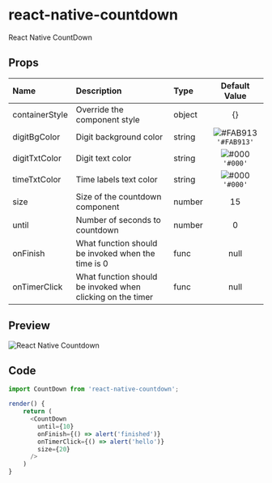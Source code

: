 # react-native-countdown
React Native CountDown


## Props
| Name | Description | Type | Default Value |
| :--- | :----- | :--- | :---: |
| containerStyle | Override the component style | object | {} |
| digitBgColor |  Digit background color | string | ![#FAB913](https://placehold.it/15/FAB913/000000?text=+) `'#FAB913'` |
| digitTxtColor | Digit text color | string | ![#000](https://placehold.it/15/000/000000?text=+) `'#000'` |
| timeTxtColor | Time labels text color | string | ![#000](https://placehold.it/15/000/000000?text=+) `'#000'` |
| size | Size of the countdown component | number | 15 |
| until | Number of seconds to countdown | number | 0 |
| onFinish | What function should be invoked when the time is 0 | func | null |
| onTimerClick | What function should be invoked when clicking on the timer | func | null |


## Preview

![React Native Countdown](https://media.giphy.com/media/xT0xeLWYNSaLerFGko/giphy.gif "React Native Countdown")

## Code
```javascript
import CountDown from 'react-native-countdown';

render() {
    return (
      <CountDown
        until={10}
        onFinish={() => alert('finished')}
        onTimerClick={() => alert('hello')}
        size={20}
      />
    )
}
```
